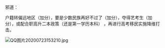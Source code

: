 邪道：

户籍转偏远地区（加分），要是少数民族再好不过了（加分），夺得艺考生（加分），或配合职高升二本政策（还是第一学历本科） ，再进行高考移民实施降维打击。

![QQ图片20200723153210.jpg](https://i.loli.net/2020/07/23/pi4jGZBIulNqtYH.jpg)

